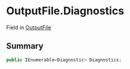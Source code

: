 # OutputFile.Diagnostics

Field in [OutputFile](/api/csharp/yarn.compiler.upgrader.upgraderesult.outputfile.md)

## Summary



```csharp
public IEnumerable<Diagnostic> Diagnostics;
```

